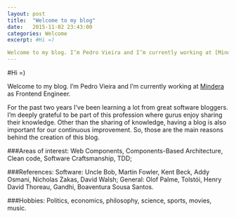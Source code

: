 ```yaml
---
layout: post
title:  "Welcome to my blog"
date:   2015-11-02 23:43:00
categories: Welcome
excerpt: #Hi =)

Welcome to my blog. I’m Pedro Vieira and I’m currently working at [Mindera](http://www.mindera.com) as Frontend Engineer.
---
```


#Hi =)

Welcome to my blog. I’m Pedro Vieira and I’m currently working at [Mindera](http://www.mindera.com) as Frontend Engineer.

For the past two years I’ve been learning a lot from great software bloggers. I’m deeply grateful to be part of this profession where gurus enjoy sharing their knowledge. Other than the sharing of knowledge, having a blog is also important for our continuous improvement. So, those are the main reasons behind the creation of this blog.

###Areas of interest:
Web Components, Components-Based Architecture, Clean code, Software Craftsmanship, TDD;

###References:
Software: Uncle Bob, Martin Fowler, Kent Beck, Addy Osmani, Nicholas Zakas, David Walsh;
General: Olof Palme, Tolstói, Henry David Thoreau, Gandhi, Boaventura Sousa Santos.

###Hobbies:
Politics, economics, philosophy, science, sports, movies, music.

